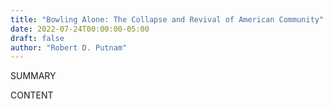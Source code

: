 ```yaml
---
title: "Bowling Alone: The Collapse and Revival of American Community"
date: 2022-07-24T00:00:00-05:00
draft: false
author: "Robert D. Putnam"
---
```


SUMMARY

<!--more-->

CONTENT